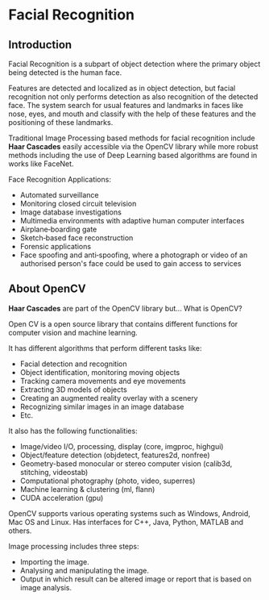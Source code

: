 # Facial Recognition

## Introduction
Facial Recognition is a subpart of object detection where the primary object being detected is the human face.

Features are detected and localized as in object detection, but facial recognition not only performs detection as also recognition of the detected face. The system search for usual features and landmarks in faces like nose, eyes, and mouth and classify with the help of these features and the positioning of these landmarks.

Traditional Image Processing based methods for facial recognition include **Haar Cascades** easily accessible via the OpenCV library while more robust methods including the use of Deep Learning based algorithms are found in works like FaceNet.

Face Recognition Applications:
- Automated surveillance
- Monitoring closed circuit television
- Image database investigations
- Multimedia environments with adaptive human computer interfaces
- Airplane‐boarding gate
- Sketch‐based face reconstruction
- Forensic applications
- Face spoofing and anti‐spoofing, where a photograph or video of an authorised person's face could be used to gain access to services

## About OpenCV
**Haar Cascades** are part of the OpenCV library but... What is OpenCV?

Open CV is a open source library that contains different functions for computer vision and machine learning. 

It has different algorithms that perform different tasks like:
- Facial detection and recognition
- Object identification, monitoring moving objects
- Tracking camera movements and eye movements
- Extracting 3D models of objects
- Creating an augmented reality overlay with a scenery
- Recognizing similar images in an image database
- Etc.

It also has the following functionalities:
- Image/video I/O, processing, display (core, imgproc, highgui)
- Object/feature detection (objdetect, features2d, nonfree)
- Geometry-based monocular or stereo computer vision (calib3d, stitching, videostab)
- Computational photography (photo, video, superres)
-  Machine learning & clustering (ml, flann)
-  CUDA acceleration (gpu)

OpenCV supports various operating systems such as Windows, Android, Mac OS and Linux. Has interfaces for C++, Java, Python, MATLAB and others.

Image processing includes three steps:
- Importing the image.
- Analysing and manipulating the image.
- Output in which result can be altered image or report that is based on image analysis.
